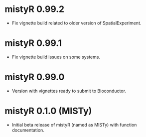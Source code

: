 # mistyR 0.99.2

-   Fix vignette build related to older version of SpatialExperiment.

# mistyR 0.99.1

-   Fix vignette build issues on some systems.

# mistyR 0.99.0

-   Version with vignettes ready to submit to Bioconductor.

# mistyR 0.1.0 (MISTy)

-   Initial beta release of mistyR (named as MISTy) with function documentation.
